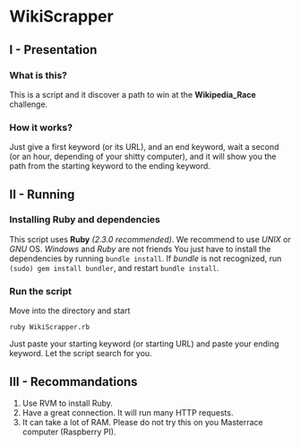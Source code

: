 # WikiScrapper
## I - Presentation
### What is this?
This is a script and it discover a path to win at the **Wikipedia_Race** challenge.
### How it works?
Just give a first keyword (or its URL), and an end keyword, wait a second (or an hour, depending of your shitty computer), and it will show you the path from the starting keyword to the ending keyword.

## II - Running
### Installing Ruby and dependencies
This script uses **Ruby** *(2.3.0 recommended)*. We recommend to use *UNIX* or *GNU* OS. *Windows* and *Ruby* are not friends
You just have to install the dependencies by running `bundle install`. If *bundle* is not recognized, run `(sudo) gem install bundler`, and restart `bundle install`.
### Run the script
Move into the directory and start
```
ruby WikiScrapper.rb
```
Just paste your starting keyword (or starting URL) and paste your ending keyword. Let the script search for you.

## III - Recommandations
1. Use RVM to install Ruby.
2. Have a great connection. It will run many HTTP requests.
3. It can take a lot of RAM. Please do not try this on you Masterrace computer (Raspberry PI).
